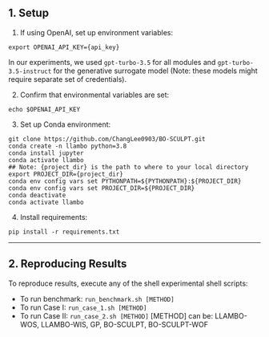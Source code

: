 ## 1. Setup

1. If using OpenAI, set up environment variables:

```
export OPENAI_API_KEY={api_key}
```
In our experiments, we used ```gpt-turbo-3.5``` for all modules and ```gpt-turbo-3.5-instruct``` for the generative surrogate model (Note: these models might require separate set of credentials).

2. Confirm that environmental variables are set:
```
echo $OPENAI_API_KEY
```

3. Set up Conda environment:
```
git clone https://github.com/ChangLee0903/BO-SCULPT.git
conda create -n llambo python=3.8
conda install jupyter
conda activate llambo
## Note: {project_dir} is the path to where to your local directory
export PROJECT_DIR={project_dir}
conda env config vars set PYTHONPATH=${PYTHONPATH}:${PROJECT_DIR}
conda env config vars set PROJECT_DIR=${PROJECT_DIR}
conda deactivate
conda activate llambo
```

4. Install requirements:
```
pip install -r requirements.txt
```

---

## 2. Reproducing Results

To reproduce results, execute any of the shell experimental shell scripts:
- To run benchmark: ```run_benchmark.sh [METHOD]```
- To run Case I: ```run_case_1.sh [METHOD]```
- To run Case II: ```run_case_2.sh [METHOD]```
[METHOD] can be: LLAMBO-WOS, LLAMBO-WIS, GP, BO-SCULPT, BO-SCULPT-WOF